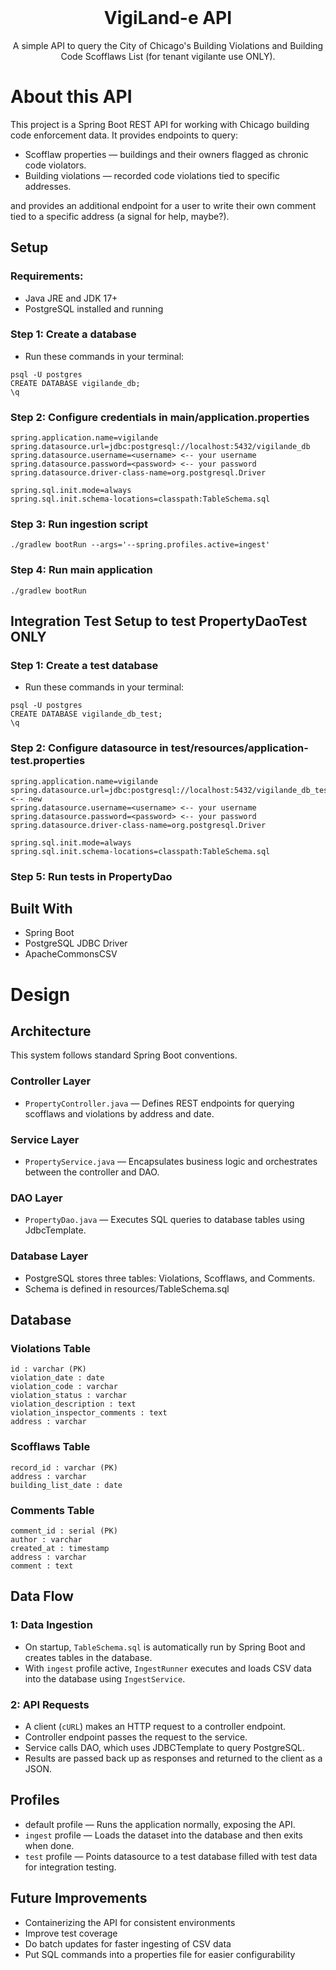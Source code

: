 <br />
<div align="center">
<h1 align="center">VigiLand-e API</h1>

  <p align="center">
    A simple API to query the City of Chicago's Building Violations and Building Code Scofflaws List (for tenant vigilante use ONLY).
  </p>
</div>

# About this API
This project is a Spring Boot REST API for working with Chicago building code enforcement data. It provides endpoints to query:
* Scofflaw properties — buildings and their owners flagged as chronic code violators.
* Building violations — recorded code violations tied to specific addresses.

and provides an additional endpoint for a user to write their own comment tied to a specific address (a signal for help, maybe?).

## Setup
### Requirements:
* Java JRE and JDK 17+
* PostgreSQL installed and running
### Step 1: Create a database
* Run these commands in your terminal:
``` 
psql -U postgres
CREATE DATABASE vigilande_db;
\q
```
### Step 2: Configure credentials in main/application.properties
```
spring.application.name=vigilande
spring.datasource.url=jdbc:postgresql://localhost:5432/vigilande_db
spring.datasource.username=<username> <-- your username
spring.datasource.password=<password> <-- your password
spring.datasource.driver-class-name=org.postgresql.Driver

spring.sql.init.mode=always
spring.sql.init.schema-locations=classpath:TableSchema.sql
```

### Step 3: Run ingestion script
```
./gradlew bootRun --args='--spring.profiles.active=ingest'
```

### Step 4: Run main application
```
./gradlew bootRun
```

## Integration Test Setup to test PropertyDaoTest ONLY
### Step 1: Create a test database
* Run these commands in your terminal:
``` 
psql -U postgres
CREATE DATABASE vigilande_db_test;
\q
```
### Step 2: Configure datasource in test/resources/application-test.properties
```
spring.application.name=vigilande
spring.datasource.url=jdbc:postgresql://localhost:5432/vigilande_db_test <-- new
spring.datasource.username=<username> <-- your username
spring.datasource.password=<password> <-- your password
spring.datasource.driver-class-name=org.postgresql.Driver

spring.sql.init.mode=always
spring.sql.init.schema-locations=classpath:TableSchema.sql
```
### Step 5: Run tests in PropertyDao

## Built With
* Spring Boot
* PostgreSQL JDBC Driver
* ApacheCommonsCSV

# Design
## Architecture
This system follows standard Spring Boot conventions.
### Controller Layer
* `PropertyController.java` — Defines REST endpoints for querying scofflaws and violations by address and date.

### Service Layer

* `PropertyService.java` — Encapsulates business logic and orchestrates between the controller and DAO.

### DAO Layer

* `PropertyDao.java` — Executes SQL queries to database tables using JdbcTemplate.

### Database Layer
* PostgreSQL stores three tables: Violations, Scofflaws, and Comments.
* Schema is defined in resources/TableSchema.sql

## Database
### Violations Table
```
id : varchar (PK)
violation_date : date
violation_code : varchar
violation_status : varchar
violation_description : text
violation_inspector_comments : text
address : varchar 
```

### Scofflaws Table
```
record_id : varchar (PK)
address : varchar
building_list_date : date
```

### Comments Table
```
comment_id : serial (PK)
author : varchar
created_at : timestamp
address : varchar
comment : text
```
## Data Flow
### 1: Data Ingestion
* On startup, `TableSchema.sql` is automatically run by Spring Boot and creates tables in the database.
* With `ingest` profile active, `IngestRunner` executes and loads CSV data into the database using `IngestService`.

### 2: API Requests
* A client (`cURL`) makes an HTTP request to a controller endpoint.
* Controller endpoint passes the request to the service.
* Service calls DAO, which uses JDBCTemplate to query PostgreSQL.
* Results are passed back up as responses and returned to the client as a JSON.

## Profiles
* default profile — Runs the application normally, exposing the API.
* `ingest` profile — Loads the dataset into the database and then exits when done.
* `test` profile — Points datasource to a test database filled with test data for integration testing.

## Future Improvements
* Containerizing the API for consistent environments
* Improve test coverage
* Do batch updates for faster ingesting of CSV data
* Put SQL commands into a properties file for easier configurability


